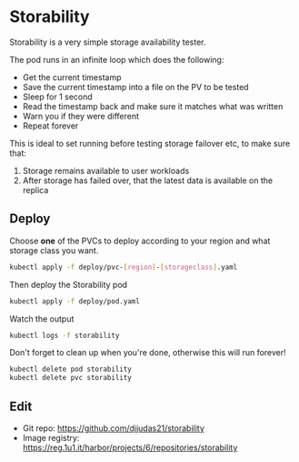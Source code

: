# Storability

Storability is a very simple storage availability tester.

The pod runs in an infinite loop which does the following:

* Get the current timestamp
* Save the current timestamp into a file on the PV to be tested
* Sleep for 1 second
* Read the timestamp back and make sure it matches what was written
* Warn you if they were different
* Repeat forever

This is ideal to set running before testing storage failover etc, to make sure that:

1. Storage remains available to user workloads
2. After storage has failed over, that the latest data is available on the replica

## Deploy

Choose **one** of the PVCs to deploy according to your region
and what storage class you want.

```sh
kubectl apply -f deploy/pvc-[region]-[storageclass].yaml
```

Then deploy the Storability pod

```sh
kubectl apply -f deploy/pod.yaml
```

Watch the output

```sh
kubectl logs -f storability
```

Don't forget to clean up when you're done, otherwise this will run forever!

```sh
kubectl delete pod storability
kubectl delete pvc storability
```

## Edit

* Git repo: https://github.com/djjudas21/storability
* Image registry: https://reg.1u1.it/harbor/projects/6/repositories/storability